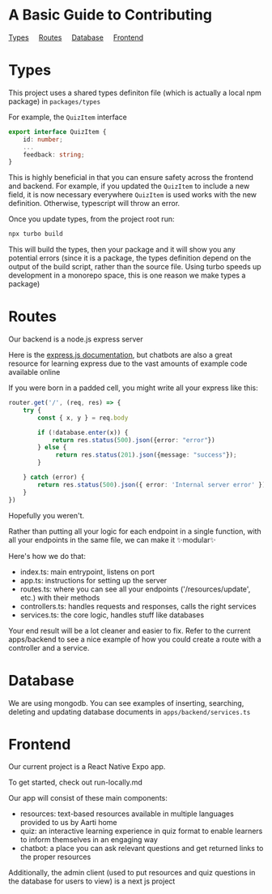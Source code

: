 # A Basic Guide to Contributing

[Types](#Types) &nbsp; &nbsp; [Routes](#Routes) &nbsp; &nbsp; [Database](#Database)  &nbsp; &nbsp; [Frontend](#Frontend)


# Types
This project uses a shared types definiton file (which is actually a local npm package) in `packages/types`

For example, the `QuizItem` interface

```ts
export interface QuizItem {
    id: number;
    ...
    feedback: string;
}
```

This is highly beneficial in that you can ensure safety across the frontend and backend. For example, if you updated the `QuizItem` to include a new field, it is now necessary everywhere `QuizItem` is used works with the new definition. Otherwise, typescript will throw an error.

Once you update types, from the project root run:

```bash
npx turbo build
```

This will build the types, then your package and it will show you any potential errors (since it is a package, the types definition depend on the output of the build script, rather than the source file. Using turbo speeds up development in a monorepo space, this is one reason we make types a package)

# Routes

Our backend is a node.js express server

Here is the [express.js documentation](https://expressjs.com/), but chatbots are also a great resource for learning express due to the vast amounts of example code available online

If you were born in a padded cell, you might write all your express like this:
```ts
router.get('/', (req, res) => {
    try {
        const { x, y } = req.body 

        if (!database.enter(x)) {
            return res.status(500).json({error: "error"})
        } else {
             return res.status(201).json({message: "success"});
        }

    } catch (error) {
        return res.status(500).json({ error: 'Internal server error' });
    }
})
```

Hopefully you weren't. 

Rather than putting all your logic for each endpoint in a single function, with all your endpoints in the same file, we can make it ✨modular✨

Here's how we do that:

- index.ts: main entrypoint, listens on port
- app.ts: instructions for setting up the server
- routes.ts: where you can see all your endpoints ('/resources/update', etc.) with their methods
- controllers.ts: handles requests and responses, calls the right services
- services.ts: the core logic, handles stuff like databases

Your end result will be a lot cleaner and easier to fix. Refer to the current apps/backend to see a nice example of how you could create a route with a controller and a service.

# Database

We are using mongodb. You can see examples of inserting, searching, deleting and updating database documents in `apps/backend/services.ts`

# Frontend

Our current project is a React Native Expo app.

To get started, check out run-locally.md

Our app will consist of these main components:

- resources: text-based resources available in multiple languages provided to us by Aarti home
- quiz: an interactive learning experience in quiz format to enable learners to inform themselves in an engaging way
- chatbot: a place you can ask relevant questions and get returned links to the proper resources

Additionally, the admin client (used to put resources and quiz questions in the database for users to view) is a next js project